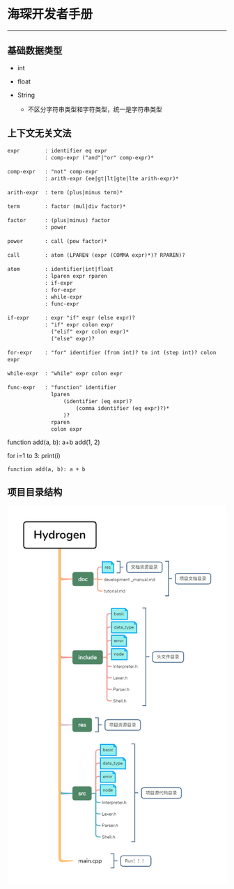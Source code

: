 # 海琛开发者手册

---

## 基础数据类型

- int
- float

- String
  - 不区分字符串类型和字符类型，统一是字符串类型

## 上下文无关文法

```CFG
expr        : identifier eq expr
            : comp-expr ("and"|"or" comp-expr)*

comp-expr   : "not" comp-expr
            : arith-expr (ee|gt|lt|gte|lte arith-expr)*

arith-expr  : term (plus|minus term)* 

term        : factor (mul|div factor)*

factor      : (plus|minus) factor
            : power

power       : call (pow factor)*

call        : atom (LPAREN (expr (COMMA expr)*)? RPAREN)?

atom        : identifier|int|float
            : lparen expr rparen
            : if-expr
            : for-expr
            : while-expr
            : func-expr

if-expr     : expr "if" expr (else expr)?
            : "if" expr colon expr 
              ("elif" expr colon expr)*
              ("else" expr)?

for-expr    : "for" identifier (from int)? to int (step int)? colon expr

while-expr  : "while" expr colon expr

func-expr   : "function" identifier 
              lparen 
                  (identifier (eq expr)? 
                      (comma identifier (eq expr)?)*
                  )?
              rparen
              colon expr
```

function add(a, b): a+b
add(1, 2)

for i=1 to 3: print(i)


```Hydrogen
function add(a, b): a + b
```

## 项目目录结构

![Hydrogen项目目录结构](res/Hydrogen项目目录结构.png)
